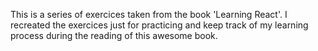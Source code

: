 This is a series of exercices taken from the book 'Learning React'. I recreated
the exercices just for practicing and keep track of my learning process during
the reading of this awesome book.
``` hola a si
